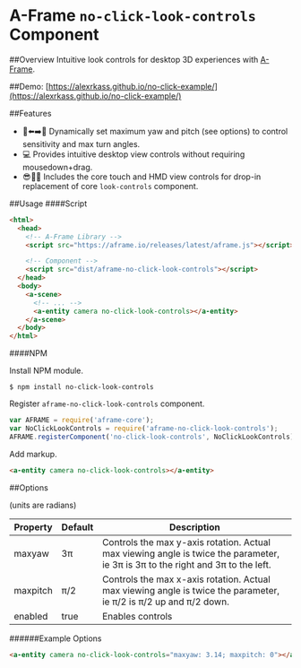 # A-Frame `no-click-look-controls` Component

##Overview
Intuitive look controls for desktop 3D experiences with [A-Frame](aframe.io).

##Demo:
[https://alexrkass.github.io/no-click-example/](https://alexrkass.github.io/no-click-example/)

##Features
* :no_entry_sign::arrow_left::arrow_right::no_entry_sign: Dynamically set maximum yaw and pitch (see options) to control sensitivity and max turn angles.
* :computer: Provides intuitive desktop view controls without requiring mousedown+drag.
* :sunglasses::iphone::100: Includes the core touch and HMD view controls for drop-in replacement of core `look-controls` component.



##Usage
####Script
```html
<html>
  <head>
    <!-- A-Frame Library -->
    <script src="https://aframe.io/releases/latest/aframe.js"></script>

    <!-- Component -->
    <script src="dist/aframe-no-click-look-controls"></script>
  </head>
  <body>
    <a-scene>
      <!-- ... -->
      <a-entity camera no-click-look-controls></a-entity>
    </a-scene>
  </body>
</html>
```
####NPM

Install NPM module.

```
$ npm install no-click-look-controls
```

Register `aframe-no-click-look-controls` component.

```javascript
var AFRAME = require('aframe-core');
var NoClickLookControls = require('aframe-no-click-look-controls');
AFRAME.registerComponent('no-click-look-controls', NoClickLookControls);
```

Add markup.

```html
<a-entity camera no-click-look-controls></a-entity>
```

##Options

(units are radians)

Property      | Default | Description
--------------|---------|-------------
maxyaw        | 3π      | Controls the max y-axis rotation. Actual max viewing angle is twice the parameter, ie 3π is 3π to the right and 3π to the left.
maxpitch      | π/2     | Controls the max x-axis rotation. Actual max viewing angle is twice the parameter, ie π/2 is π/2 up and π/2 down.
enabled       | true    | Enables controls

######Example Options
```html
<a-entity camera no-click-look-controls="maxyaw: 3.14; maxpitch: 0"></a-entity>
```
